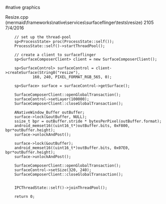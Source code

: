 #native graphics

Resize.cpp (mermaid\frameworks\native\services\surfaceflinger\tests\resize)	2105	7/4/2016



        // set up the thread-pool
        sp<ProcessState> proc(ProcessState::self());
        ProcessState::self()->startThreadPool();

        // create a client to surfaceflinger
        sp<SurfaceComposerClient> client = new SurfaceComposerClient();

        sp<SurfaceControl> surfaceControl = client->createSurface(String8("resize"),
                160, 240, PIXEL_FORMAT_RGB_565, 0);

        sp<Surface> surface = surfaceControl->getSurface();

        SurfaceComposerClient::openGlobalTransaction();
        surfaceControl->setLayer(100000);
        SurfaceComposerClient::closeGlobalTransaction();

        ANativeWindow_Buffer outBuffer;
        surface->lock(&outBuffer, NULL);
        ssize_t bpr = outBuffer.stride * bytesPerPixel(outBuffer.format);
        android_memset16((uint16_t*)outBuffer.bits, 0xF800, bpr*outBuffer.height);
        surface->unlockAndPost();

        surface->lock(&outBuffer);
        android_memset16((uint16_t*)outBuffer.bits, 0x07E0, bpr*outBuffer.height);
        surface->unlockAndPost();

        SurfaceComposerClient::openGlobalTransaction();
        surfaceControl->setSize(320, 240);
        SurfaceComposerClient::closeGlobalTransaction();


        IPCThreadState::self()->joinThreadPool();

        return 0;
